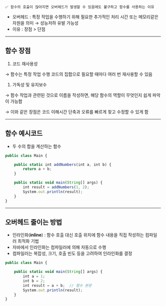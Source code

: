 ```
✅ 함수의 호출이 많아지면 오버헤드가 발생할 수 있음에도 불구하고 함수를 사용하는 이유
```

- 오버헤드 : 특정 작업을 수행하기 위해 필요한 추가적인 처리 시간 또는 메모리같은 자원을 의미 → 성능저하 유발 가능성
- 이유 : 장점 > 단점

---

## 함수 장점

1. 코드 재사용성

→ 함수는 특정 작업 수행 코드의 집합으로 필요할 때마다 여러 번 재사용할 수 있음

1. 가독성 및 유지보수

→ 함수 작업과 관련된 것으로 이름을 작성하면, 해당 함수의 역할이 무엇인지 쉽게 파악이 가능함

→ 이와 같은 장점은 코드 이해시간 단축과 오류를 빠르게 찾고 수정할 수 있게 함

---

## 함수 예시코드

- 두 수의 합을 계산하는 함수

```jsx
public class Main {

    public static int addNumbers(int a, int b) {
        return a + b;
    }

    public static void main(String[] args) {
        int result = addNumbers(1, 2);
        System.out.println(result);
    }
}
```

---

## 오버헤드 줄이는 방법

- 인라인화(**inline**) : 함수 호출 대신 호출 위치에 함수 내용을 직접 작성하는 컴파일러 최적화 기법
- 자바에서 인라인화는 컴파일러에 의해 자동으로 수행
- 컴파일러는 복잡성, 크기, 호출 빈도 등을 고려하여 인라인화를 결정

```jsx
public class Main {

    public static void main(String[] args) {
        int a = 1;
        int b = 2;
        int result = a + b;  // 함수 본문
        System.out.println(result); 
    }
}
```
